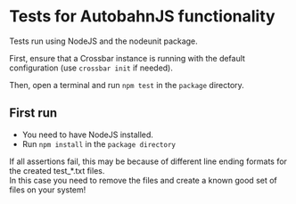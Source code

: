 # Tests for AutobahnJS functionality

Tests run using NodeJS and the nodeunit package.

First, ensure that a Crossbar instance is running with the default configuration (use `crossbar init` if needed).

Then, open a terminal and run `npm test` in the `package` directory.

## First run

* You need to have NodeJS installed.
* Run `npm install` in the `package directory`

If all assertions fail, this may be because of different line ending formats for the created test_*.txt files.   
In this case you need to remove the files and create a known good set of files on your system!
